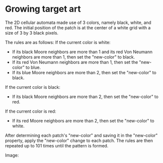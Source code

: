 # Growing target art

The 2D cellular automata made use of 3 colors, namely black, white, and red. The initial position of the patch is at the center of a white grid with a size of 3 by 3 black pixels. 

The rules are as follows:
If the current color is white: 
- If its black Moore neighbors are more than 1 and its red Von Neumann neighbors are more than 1, then set the "new-color" to black.
- If its red Von Neumann neighbors are more than 1, then set the "new-color" to blue.
- If its blue Moore neighbors are more than 2, then set the "new-color" to black.

If the current color is black:
- If its black Moore neighbors are more than 2, then set the "new-color" to red.

If the current color is red:
- If its red Moore neighbors are more than 2, then set the "new-color" to white.

After determining each patch's "new-color" and saving it in the "new-color" property, apply the "new-color" change to each patch. The rules are then repeated up to 101 times until the pattern is formed. 

Image:
